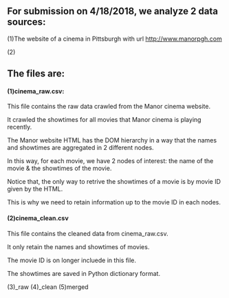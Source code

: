 ## For submission on 4/18/2018, we analyze 2 data sources:

(1)The website of a cinema in Pittsburgh with url http://www.manorpgh.com

(2)

## The files are:

#### (1)cinema_raw.csv:

  This file contains the raw data crawled from the Manor cinema website. 
  
  It crawled the showtimes for all movies that Manor cinema is playing recently.
  
  The Manor website HTML has the DOM hierarchy in a way that the names and showtimes are aggregated in 2 different nodes.
  
  In this way, for each movie, we have 2 nodes of interest: the name of the movie & the showtimes of the movie.
  
  Notice that, the only way to retrive the showtimes of a movie is by movie ID given by the HTML.
  
  This is why we need to retain information up to the movie ID in each nodes.
  
  
#### (2)cinema_clean.csv

  This file contains the cleaned data from cinema_raw.csv.
  
  It only retain the names and showtimes of movies.
  
  The movie ID is on longer incluede in this file.
  
  The showtimes are saved in Python dictionary format.
  
(3)_raw
(4)_clean
(5)merged
